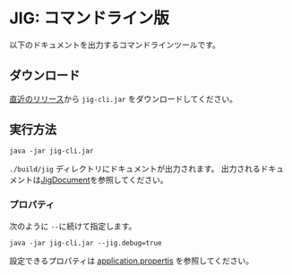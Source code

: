 # JIG: コマンドライン版

以下のドキュメントを出力するコマンドラインツールです。

## ダウンロード

[直近のリリース](https://github.com/dddjava/Jig/releases/latest)から `jig-cli.jar` をダウンロードしてください。

## 実行方法

```
java -jar jig-cli.jar
```

`./build/jig` ディレクトリにドキュメントが出力されます。
出力されるドキュメントは[JigDocument](../jig-core/src/main/java/org/dddjava/jig/presentation/view/JigDocument.java)を参照してください。

### プロパティ

次のように `--`に続けて指定します。

```
java -jar jig-cli.jar --jig.debug=true
```

設定できるプロパティは [application.propertis](./src/main/resources/application.properties) を参照してください。

